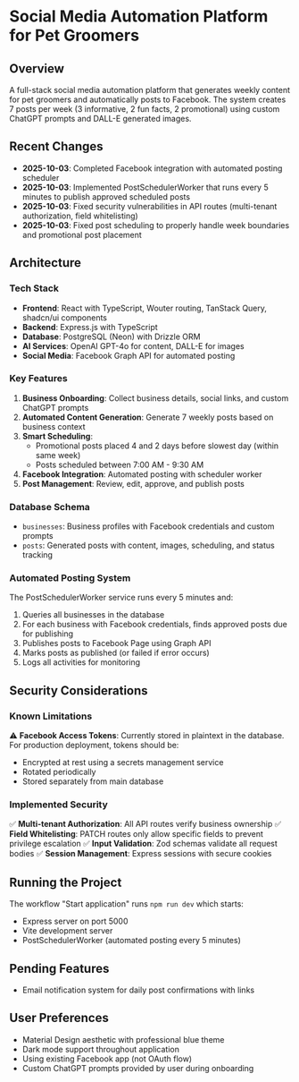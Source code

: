 # Social Media Automation Platform for Pet Groomers

## Overview
A full-stack social media automation platform that generates weekly content for pet groomers and automatically posts to Facebook. The system creates 7 posts per week (3 informative, 2 fun facts, 2 promotional) using custom ChatGPT prompts and DALL-E generated images.

## Recent Changes
- **2025-10-03**: Completed Facebook integration with automated posting scheduler
- **2025-10-03**: Implemented PostSchedulerWorker that runs every 5 minutes to publish approved scheduled posts
- **2025-10-03**: Fixed security vulnerabilities in API routes (multi-tenant authorization, field whitelisting)
- **2025-10-03**: Fixed post scheduling to properly handle week boundaries and promotional post placement

## Architecture

### Tech Stack
- **Frontend**: React with TypeScript, Wouter routing, TanStack Query, shadcn/ui components
- **Backend**: Express.js with TypeScript
- **Database**: PostgreSQL (Neon) with Drizzle ORM
- **AI Services**: OpenAI GPT-4o for content, DALL-E for images
- **Social Media**: Facebook Graph API for automated posting

### Key Features
1. **Business Onboarding**: Collect business details, social links, and custom ChatGPT prompts
2. **Automated Content Generation**: Generate 7 weekly posts based on business context
3. **Smart Scheduling**: 
   - Promotional posts placed 4 and 2 days before slowest day (within same week)
   - Posts scheduled between 7:00 AM - 9:30 AM
4. **Facebook Integration**: Automated posting with scheduler worker
5. **Post Management**: Review, edit, approve, and publish posts

### Database Schema
- `businesses`: Business profiles with Facebook credentials and custom prompts
- `posts`: Generated posts with content, images, scheduling, and status tracking

### Automated Posting System
The PostSchedulerWorker service runs every 5 minutes and:
1. Queries all businesses in the database
2. For each business with Facebook credentials, finds approved posts due for publishing
3. Publishes posts to Facebook Page using Graph API
4. Marks posts as published (or failed if error occurs)
5. Logs all activities for monitoring

## Security Considerations

### Known Limitations
⚠️ **Facebook Access Tokens**: Currently stored in plaintext in the database. For production deployment, tokens should be:
- Encrypted at rest using a secrets management service
- Rotated periodically
- Stored separately from main database

### Implemented Security
✅ **Multi-tenant Authorization**: All API routes verify business ownership
✅ **Field Whitelisting**: PATCH routes only allow specific fields to prevent privilege escalation
✅ **Input Validation**: Zod schemas validate all request bodies
✅ **Session Management**: Express sessions with secure cookies

## Running the Project
The workflow "Start application" runs `npm run dev` which starts:
- Express server on port 5000
- Vite development server
- PostSchedulerWorker (automated posting every 5 minutes)

## Pending Features
- Email notification system for daily post confirmations with links

## User Preferences
- Material Design aesthetic with professional blue theme
- Dark mode support throughout application
- Using existing Facebook app (not OAuth flow)
- Custom ChatGPT prompts provided by user during onboarding

